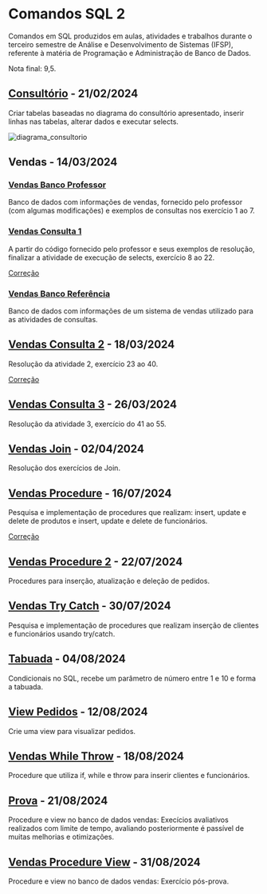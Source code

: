 # Comandos SQL 2
Comandos em SQL produzidos em aulas, atividades e trabalhos durante o terceiro semestre de Análise e Desenvolvimento de Sistemas (IFSP), referente à matéria de Programação e Administração de Banco de Dados.

Nota final: 9,5.

## [Consultório](https://github.com/fernandalopesbarbalho/sql-ifsp-semestre3/blob/main/consultorio.sql) - 21/02/2024
Criar tabelas baseadas no diagrama do consultório apresentado, inserir linhas nas tabelas, alterar dados e executar selects.

![diagrama_consultorio](https://github.com/fernandalopesbarbalho/sql-ifsp-semestre3/assets/137642560/4fcf3a82-08ef-4874-92f8-b91d91e522d8)

## Vendas - 14/03/2024
### [Vendas Banco Professor](https://github.com/fernandalopesbarbalho/sql-ifsp-semestre3/blob/main/vendas_banco_professor.sql)
Banco de dados com informações de vendas, fornecido pelo professor (com algumas modificações) e exemplos de consultas nos exercício 1 ao 7.

### [Vendas Consulta 1](https://github.com/fernandalopesbarbalho/sql-ifsp-semestre3/blob/main/vendas_consulta1.sql)
A partir do código fornecido pelo professor e seus exemplos de resolução, finalizar a atividade de execução de selects, exercício 8 ao 22.

[Correção](https://github.com/fernandalopesbarbalho/sql-ifsp-semestre3/blob/main/vendas_consulta1_correcao.sql)

### [Vendas Banco Referência](https://github.com/fernandalopesbarbalho/sql-ifsp-semestre3/blob/main/vendas_banco_referencia.sql)
Banco de dados com informações de um sistema de vendas utilizado para as atividades de consultas.

## [Vendas Consulta 2](https://github.com/fernandalopesbarbalho/sql-ifsp-semestre3/blob/main/vendas_consulta2.sql) - 18/03/2024
Resolução da atividade 2, exercício 23 ao 40.

[Correção](https://github.com/fernandalopesbarbalho/sql-ifsp-semestre3/blob/main/vendas_consulta2_correcao.sql)

## [Vendas Consulta 3](https://github.com/fernandalopesbarbalho/sql-ifsp-semestre3/blob/main/vendas_consulta3.sql) - 26/03/2024
Resolução da atividade 3, exercício do 41 ao 55.

## [Vendas Join](https://github.com/fernandalopesbarbalho/sql-ifsp-semestre3/blob/main/vendas_join.sql) - 02/04/2024
Resolução dos exercícios de Join.

## [Vendas Procedure](https://github.com/fernandalopesbarbalho/sql-ifsp-semestre3/blob/main/vendas_procedure.sql) - 16/07/2024
Pesquisa e implementação de procedures que realizam: insert, update e delete de produtos e insert, update e delete de funcionários.

[Correção](https://github.com/fernandalopesbarbalho/sql-ifsp-semestre3/blob/main/vendas_procedure_correcao.sql)

## [Vendas Procedure 2](https://github.com/fernandalopesbarbalho/sql-ifsp-semestre3/blob/main/vendas_procedure2.sql) - 22/07/2024
Procedures para inserção, atualização e deleção de pedidos.

## [Vendas Try Catch](https://github.com/fernandalopesbarbalho/sql-ifsp-semestre3/blob/main/vendas_try_catch.sql) - 30/07/2024
Pesquisa e implementação de procedures que realizam inserção de clientes e funcionários usando try/catch.

## [Tabuada](https://github.com/fernandalopesbarbalho/sql-ifsp-semestre3/blob/main/tabuada.sql) - 04/08/2024
Condicionais no SQL, recebe um parâmetro de número entre 1 e 10 e forma a tabuada.

## [View Pedidos](https://github.com/fernandalopesbarbalho/sql-ifsp-semestre3/blob/main/view_pedidos.sql) - 12/08/2024
Crie uma view para visualizar pedidos.

## [Vendas While Throw](https://github.com/fernandalopesbarbalho/sql-ifsp-semestre3/blob/main/vendas_while_throw.sql) - 18/08/2024
Procedure que utiliza if, while e throw para inserir clientes e funcionários.

## [Prova](https://github.com/fernandalopesbarbalho/sql-ifsp-semestre3/blob/main/prova.sql) - 21/08/2024
Procedure e view no banco de dados vendas: Execícios avaliativos realizados com limite de tempo, avaliando posteriormente é passível de muitas melhorias e otimizações.

## [Vendas Procedure View](https://github.com/fernandalopesbarbalho/sql-ifsp-semestre3/blob/main/vendas_procedure_view.sql) - 31/08/2024
Procedure e view no banco de dados vendas: Exercício pós-prova.
